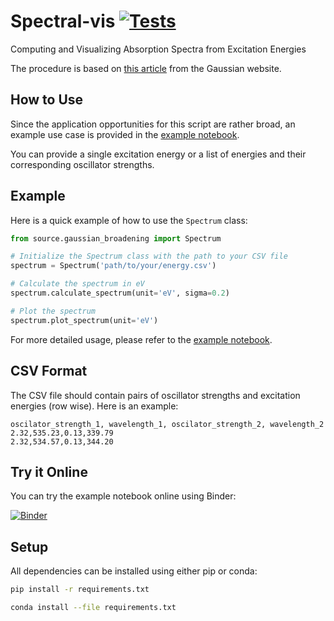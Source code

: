 # Spectral-vis [![Tests](https://github.com/tobias-fritz/Spectral-vis/actions/workflows/python-package-conda.yml/badge.svg)](https://github.com/tobias-fritz/Spectral-vis/actions/workflows/python-package-conda.yml)

Computing and Visualizing Absorption Spectra from Excitation Energies

The procedure is based on [this article](http://gaussian.com/uvvisplot/) from the Gaussian website.

## How to Use

Since the application opportunities for this script are rather broad, an example use case is provided in the [example notebook](./example.ipynb).

You can provide a single excitation energy or a list of energies and their corresponding oscillator strengths.

## Example

Here is a quick example of how to use the `Spectrum` class:

```python
from source.gaussian_broadening import Spectrum

# Initialize the Spectrum class with the path to your CSV file
spectrum = Spectrum('path/to/your/energy.csv')

# Calculate the spectrum in eV
spectrum.calculate_spectrum(unit='eV', sigma=0.2)

# Plot the spectrum
spectrum.plot_spectrum(unit='eV')
```

For more detailed usage, please refer to the [example notebook](./example.ipynb).

## CSV Format

The CSV file should contain pairs of oscillator strengths and excitation energies (row wise). Here is an example:

```csv
oscilator_strength_1, wavelength_1, oscilator_strength_2, wavelength_2
2.32,535.23,0.13,339.79 
2.32,534.57,0.13,344.20 
```

## Try it Online

You can try the example notebook online using Binder:

[![Binder](https://mybinder.org/badge_logo.svg)](https://mybinder.org/v2/gh/tobias-fritz/Spectral-vis/HEAD)

## Setup

All dependencies can be installed using either pip or conda:

```sh
pip install -r requirements.txt
```

```sh
conda install --file requirements.txt
```
